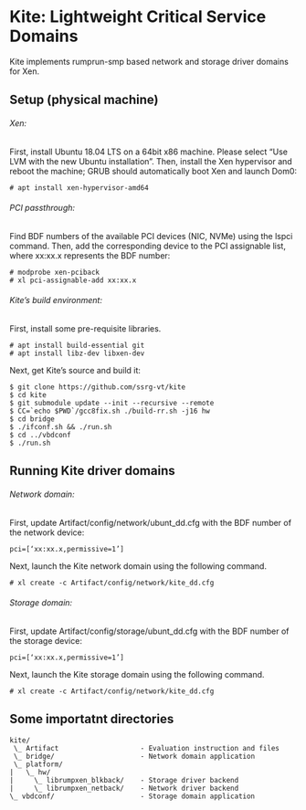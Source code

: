 # Kite: Lightweight Critical Service Domains

Kite implements rumprun-smp based network and storage driver domains for Xen.

## Setup (physical machine)

###### Xen: 
First, install Ubuntu 18.04 LTS on a 64bit x86 machine. Please select “Use LVM with the new Ubuntu installation”. Then, install the Xen hypervisor and reboot the machine;
GRUB should automatically boot Xen and launch Dom0:

```
# apt install xen-hypervisor-amd64
```

###### PCI passthrough: 
Find BDF numbers of the available PCI devices (NIC, NVMe) using the lspci command. Then, add the corresponding device to the PCI assignable
list, where xx:xx.x represents the BDF number:

```
# modprobe xen-pciback
# xl pci-assignable-add xx:xx.x
```

###### Kite’s build environment:
First, install some pre-requisite libraries.

```
# apt install build-essential git
# apt install libz-dev libxen-dev
```

Next, get Kite’s source and build it:

```
$ git clone https://github.com/ssrg-vt/kite
$ cd kite
$ git submodule update --init --recursive --remote
$ CC=`echo $PWD`/gcc8fix.sh ./build-rr.sh -j16 hw
$ cd bridge
$ ./ifconf.sh && ./run.sh
$ cd ../vbdconf
$ ./run.sh
```

## Running Kite driver domains
###### Network domain:
First, update Artifact/config/network/ubunt_dd.cfg with the BDF number of the network device:

```
pci=[‘xx:xx.x,permissive=1’]
```
Next, launch the Kite network domain using the following command.

```
# xl create -c Artifact/config/network/kite_dd.cfg
```

###### Storage domain:
First, update Artifact/config/storage/ubunt_dd.cfg with the BDF number of the storage device:

```
pci=[‘xx:xx.x,permissive=1’]
```
Next, launch the Kite storage domain using the following command.

```
# xl create -c Artifact/config/network/kite_dd.cfg
```

## Some importatnt directories

```
kite/
 \_ Artifact                    - Evaluation instruction and files
 \_ bridge/                     - Network domain application 
 \_ platform/
|   \_ hw/
|     \_ librumpxen_blkback/    - Storage driver backend
|     \_ librumpxen_netback/    - Network driver backend
\_ vbdconf/                     - Storage domain application
```
